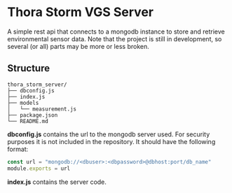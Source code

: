 # Thora Storm VGS Server

A simple rest api that connects to a mongodb instance to store and retrieve environmental sensor data. Note that the project is still in development, so several (or all) parts may be more or less broken. 

## Structure

```
thora_storm_server/
├── dbconfig.js
├── index.js
├── models
│   └── measurement.js
├── package.json
└── README.md
```

**dbconfig.js** contains the url to the mongodb server used. For security purposes it is not included in the repository. It should have the following format:

```javascript
const url = "mongodb://<dbuser>:<dbpassword>@dbhost:port/db_name"
module.exports = url
```

**index.js** contains the server code. 